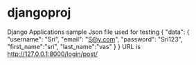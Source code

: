 # djangoproj
Django Applications
sample Json file used for testing
{
  "data": {
    "username": "Sri",
    "email": "S@y.com",
    "password": "Sri123",
    "first_name":"sri",
    "last_name":"vas"
  }
}
URL is http://127.0.0.1:8000/login/post/
